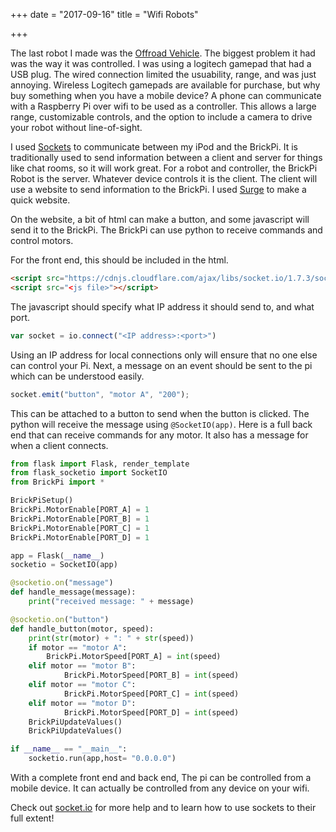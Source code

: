 +++
date = "2017-09-16"
title = "Wifi Robots"

+++

The last robot I made was the [Offroad Vehicle](https://jorgenmiller.github.io/blog/lego-offroad-vehicle-with-brickpi/). The biggest problem it had was the way it was controlled. I was using a logitech gamepad that had a USB plug. The wired connection limited the usuability, range, and was just annoying. Wireless Logitech gamepads are available for purchase, but why buy something when you have a mobile device? A phone can communicate with a Raspberry Pi over wifi to be used as a controller. This allows a large range, customizable controls, and the option to include a camera to drive your robot without line-of-sight.

I used [Sockets](https://socket.io/) to communicate between my iPod and the BrickPi. It is traditionally used to send information between a client and server for things like chat rooms, so it will work great. For a robot and controller, the BrickPi Robot is the server. Whatever device controls it is the client. The client will use a website to send information to the BrickPi. I used [Surge](http://surge.sh/) to make a quick website.

On the website, a bit of html can make a button, and some javascript will send it to the BrickPi. The BrickPi can use python to receive commands and control motors.

For the front end, this should be included in the html.

~~~~html
<script src="https://cdnjs.cloudflare.com/ajax/libs/socket.io/1.7.3/socket.io.min.js"></script>
<script src="<js file>"></script>
~~~~

The javascript should specify what IP address it should send to, and what port.

~~~~javascript
var socket = io.connect("<IP address>:<port>")
~~~~

Using an IP address for local connections only will ensure that no one else can control your Pi. Next, a message on an event should be sent to the pi which can be understood easily.

~~~~javascript
socket.emit("button", "motor A", "200");
~~~~

This can be attached to a button to send when the button is clicked. The python will receive the message using `@SocketIO(app)`. Here is a full back end that can receive commands for any motor. It also has a message for when a client connects.

~~~~python
from flask import Flask, render_template
from flask_socketio import SocketIO
from BrickPi import *

BrickPiSetup()
BrickPi.MotorEnable[PORT_A] = 1
BrickPi.MotorEnable[PORT_B] = 1
BrickPi.MotorEnable[PORT_C] = 1
BrickPi.MotorEnable[PORT_D] = 1

app = Flask(__name__)
socketio = SocketIO(app)

@socketio.on("message")
def handle_message(message):
    print("received message: " + message)

@socketio.on("button")
def handle_button(motor, speed):
    print(str(motor) + ": " + str(speed))
    if motor == "motor A":
        BrickPi.MotorSpeed[PORT_A] = int(speed)
    elif motor == "motor B":
            BrickPi.MotorSpeed[PORT_B] = int(speed)
    elif motor == "motor C":
            BrickPi.MotorSpeed[PORT_C] = int(speed)
    elif motor == "motor D":
            BrickPi.MotorSpeed[PORT_D] = int(speed)
    BrickPiUpdateValues()
    BrickPiUpdateValues()

if __name__ == "__main__":
    socketio.run(app,host= "0.0.0.0")
~~~~

With a complete front end and back end, The pi can be controlled from a mobile device. It can actually be controlled from any device on your wifi.

Check out [socket.io](https://socket.io/) for more help and to learn how to use sockets to their full extent!
